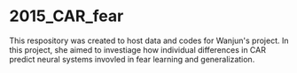 # 2015_CAR_fear

This respository was created to host data and codes for Wanjun's project. In this project, she aimed to investiage how individual differences in CAR predict neural systems invovled in fear learning and generalization.
